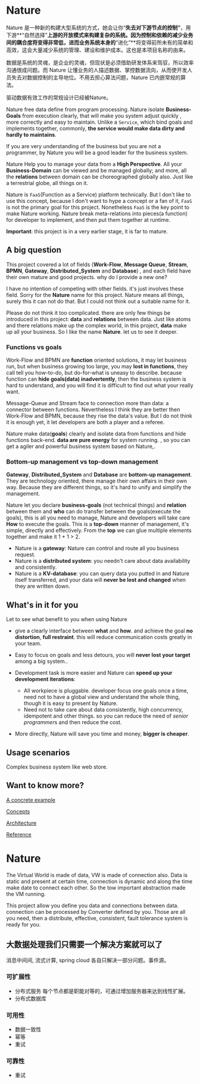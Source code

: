 # Nature

Nature 是一种新的构建大型系统的方式，她会让你“**失去对下游节点的控制”**，用下游**“自然选择”**上游的开放模式来构建复杂的系统。因为控制和依赖的减少业务间的耦合度将变得非常低，进而业务系统本身的**“进化”**将变得前所未有的简单和高效，这会大量减少系统的管理、建设和维护成本。这也是本项目名称的由来。

数据是系统的灵魂，是企业的灵魂，但现状是必须借助研发体系来驾驭，所以效率沟通很成问题。而 Nature 让懂业务的人描述数据、掌控数据流向，从而使开发人员失去对数据控制的主导地位。不用去担心算法问题，Nature 已内嵌常规的算法。

驱动数据有效工作的常规设计已经被Nature。

Nature free data define from program processing. Nature isolate **Business-Goals** from execution clearly, that will make you system adjust quickly , more correctly and easy to maintain. Unlike a `Service`, which bind goals and implements together, commonly, **the service would make data dirty and hardly to maintains**. 

If you are very understanding of the business but you are not a programmer, by Nature you will be a good leader for the business system.

Nature Help you to manage your data from a __High Perspective__.  All your **Business-Domain** can be viewed and be managed globally; and more, all the **relations** between domain can be choreographed globally also. Just like a terrestrial globe, all things on it. 

Nature is `FaaS`(Function as a Service) platform technically. But I don't like to use this concept, because I don't want to hype a concept or a fan of it, `FaaS` is not the primary goal for this project. Nonetheless `FaaS` is the key point to make Nature working. Nature break meta-relations into pieces(a function) for developer to implement, and then put them together at runtime.

__Important__:  this project is in a very earlier stage, it is far to mature.

## A big question

This project covered a lot of  fields (__Work-Flow__, __Message Queue__, __Stream__, __BPMN__, __Gateway__, __Distributed_System__ and __Database__) , and each field have their own mature and good projects. why do I provide a new one? 

I have no intention of competing with other fields.  it's just involves these field. Sorry for the  __Nature__ name for this project.  Nature means all things,  surely this it can not do that. But I could not think out a suitable name for it. 

Please do not think it too complicated. there are only few things be introduced in this project: __data__ and __relations__ between data. Just like atoms and there relations make up the complex world, in this project, __data__ make up all your business. So I like the name __Nature__. let us to see it deeper.

### Functions vs goals

Work-Flow and BPMN are __function__ oriented solutions, it may let business run, but when business growing too large, you may __lost in functions__, they call tell you how-to-do, but do-for-what is uneasy  to describe. because function can __hide goals(data) inadvertently__, then the business system is hard to understand, and you will find it is difficult to find out what your really want.

Message-Queue and Stream face to connection more than data: a connector between functions. Nevertheless I think they are better then Work-Flow and BPMN, because they rise the data's value. But I do not think it is enough yet, it let developers are both a player and a referee. 

Nature make data(__goals__) clearly and isolate data from functions and hide functions back-end. **data are pure energy** for system running. , so you can get a agiler and powerful business system based on Nature,.

### Bottom-up management vs top-down management

__Gateway__, __Distributed_System__ and __Database__ are __bottom-up management__. They are technology oriented, there manage their own affairs in their own way. Because they are different things, so it's hard to unify and simplify the management.

Nature let you declare **business-goals** (not technical things) and **relation** between them and **who** can do transfer between the goals(execute the goals), this is all you need to manage, Nature and developers will take care **How** to execute the goals. This is a **top-down** manner of management, it's simple, directly and effectively.  From the **top** we can glue multiple elements together and make it 1 + 1 > 2.

- Nature is a __gateway__: Nature can control and route all you business request.
- Nature is a __distributed system__: you needn't care about data availability and consistently.
- Nature is a __KV-database__:  you can query data you putted in and  Nature itself transferred, and your data will __never be lost and changed__ when they are written down.

## What's in it for you

Let to see what benefit to you when using Nature

- give a clearly interface between **what** and **how**.  and achieve the goal  **no distortion**, **full restraint**. this will reduce communication costs greatly in your team. 
- Easy to focus on goals and less detours, you will __never lost your target__ among a big system..

- Development task is more easier and Nature can __speed up your development iterations__: 
  - All workpiece is pluggable. developer focus one goals once a time, need not to have a global view and understand the whole thing, though it is easy to present by Nature.
  - Need not to take care about data consistently, high concurrency, idempotent and other things.  so you can reduce the need of *senior programmer*s and then reduce the cost.
- More directly, Nature will save you time and money,  __bigger is cheaper__.

## Usage scenarios

Complex business system like web store.

## Want to know more?

[A concrete example](https://github.com/llxxbb/Nature-Demo)

[Concepts](doc\help\concepts.md)

[Architecture](doc\help\architecture.md)

[Reference](doc\help\reference.md)





# Nature

The Virtual World is made of data, VW is made of connection also. Data is static and present at certain time, connection is dynamic and along the time make date to connect each other. So the tow important abstraction made the VM running.

This project allow you define you data and connections between data. connection can be processed by Converter defined by you. Those are all you need, then a distribute, effective, consistent, fault tolerance system is ready for you.

## 大数据处理我们只需要一个解决方案就可以了

消息中间间, 流式计算, spring cloud 各自只解决一部分问题。事件源。

### 可扩展性

* 分布式服务
    每个节点都是职能对等的，可通过增加服务器来达到线性扩展。
* 分布式数据库

### 可用性

* 数据一致性
* 幂等
* 重试

### 可靠性

* 重试
